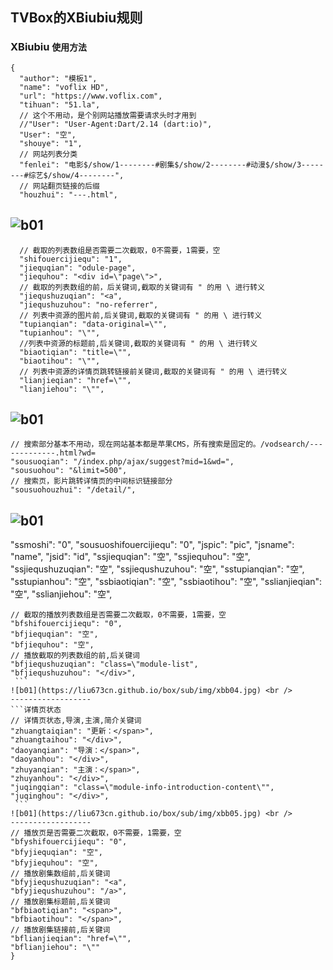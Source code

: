 TVBox的XBiubiu规则
------------------
### XBiubiu `使用方法`
```网站分类
{
  "author": "模板1",
  "name": "voflix HD",
  "url": "https://www.voflix.com",
  "tihuan": "51.la",
  // 这个不用动，是个别网站播放需要请求头时才用到
  //"User": "User-Agent:Dart/2.14 (dart:io)",
  "User": "空",
  "shouye": "1",
  // 网站列表分类                
  "fenlei": "电影$/show/1--------#剧集$/show/2--------#动漫$/show/3--------#综艺$/show/4--------",
  // 网站翻页链接的后缀
  "houzhui": "---.html",
```
  ![b01](https://liu673cn.github.io/box/sub/img/xbb01.jpg) <br />
  ------------------
```列表数组截取
  // 截取的列表数组是否需要二次截取，0不需要，1需要，空
  "shifouercijiequ": "1",
  "jiequqian": "odule-page",
  "jiequhou": "<div id=\"page\">",
  // 截取的列表数组的前，后关键词,截取的关键词有 " 的用 \ 进行转义
  "jiequshuzuqian": "<a",
  "jiequshuzuhou": "no-referrer",
  // 列表中资源的图片前,后关键词,截取的关键词有 " 的用 \ 进行转义
  "tupianqian": "data-original=\"",
  "tupianhou": "\"",
  //列表中资源的标题前,后关键词,截取的关键词有 " 的用 \ 进行转义
  "biaotiqian": "title=\"",
  "biaotihou": "\"",
  // 列表中资源的详情页跳转链接前关键词,截取的关键词有 " 的用 \ 进行转义
  "lianjieqian": "href=\"",
  "lianjiehou": "\"",
  ```
  ![b01](https://liu673cn.github.io/box/sub/img/xbb02.jpg) <br />
  ------------------
  ```网站搜索部分
  // 搜索部分基本不用动，现在网站基本都是苹果CMS，所有搜索是固定的。/vodsearch/-------------.html?wd=
  "sousuoqian": "/index.php/ajax/suggest?mid=1&wd=",
  "sousuohou": "&limit=500",
  // 搜索页，影片跳转详情页的中间标识链接部分
  "sousuohouzhui": "/detail/",
  ```
  ![b01](https://liu673cn.github.io/box/sub/img/xbb03.jpg) <br />
  ------------------
  "ssmoshi": "0",
  "sousuoshifouercijiequ": "0",
  "jspic": "pic",
  "jsname": "name",
  "jsid": "id",
  "ssjiequqian": "空",
  "ssjiequhou": "空",
  "ssjiequshuzuqian": "空",
  "ssjiequshuzuhou": "空",
  "sstupianqian": "空",
  "sstupianhou": "空",
  "ssbiaotiqian": "空",
  "ssbiaotihou": "空",
  "sslianjieqian": "空",
  "sslianjiehou": "空",
   ```播放列表截取
   // 截取的播放列表数组是否需要二次截取，0不需要，1需要，空
  "bfshifouercijiequ": "0",
  "bfjiequqian": "空",
  "bfjiequhou": "空",
  // 播放截取的列表数组的前,后关键词
  "bfjiequshuzuqian": "class=\"module-list",
  "bfjiequshuzuhou": "</div>",
    ```
  ![b01](https://liu673cn.github.io/box/sub/img/xbb04.jpg) <br />
  ------------------
   ```详情页状态
  // 详情页状态,导演,主演,简介关键词
  "zhuangtaiqian": "更新：</span>",
  "zhuangtaihou": "</div>",
  "daoyanqian": "导演：</span>",
  "daoyanhou": "</div>",
  "zhuyanqian": "主演：</span>",
  "zhuyanhou": "</div>",
  "juqingqian": "class=\"module-info-introduction-content\"",
  "juqinghou": "</div>",
    ```
  ![b01](https://liu673cn.github.io/box/sub/img/xbb05.jpg) <br />
  ------------------
  // 播放页是否需要二次截取，0不需要，1需要，空
  "bfyshifouercijiequ": "0",
  "bfyjiequqian": "空",
  "bfyjiequhou": "空",
  // 播放剧集数组前,后关键词
  "bfyjiequshuzuqian": "<a",
  "bfyjiequshuzuhou": "/a>",
  // 播放剧集标题前,后关键词
  "bfbiaotiqian": "<span>",
  "bfbiaotihou": "</span>",
  // 播放剧集链接前,后关键词
  "bflianjieqian": "href=\"",
  "bflianjiehou": "\""
}
